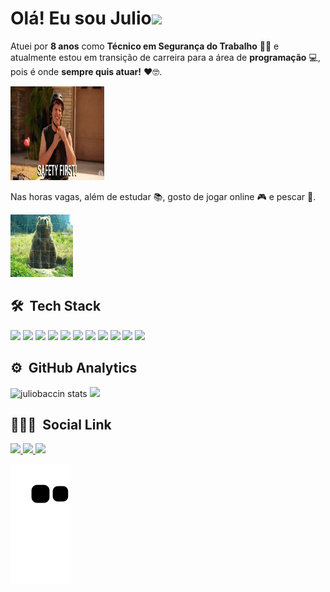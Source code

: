 # Olá! Eu sou Julio<img width="50px" src="https://raw.githubusercontent.com/kaueMarques/kaueMarques/master/hi.gif">

 Atuei por <strong>8 anos</strong> como <strong>Técnico em Segurança do Trabalho</strong> 👷🏽 e atualmente estou em transição de carreira para a área de <strong>programação</strong> 💻, pois é onde <strong>sempre quis atuar!</strong> ❤️🤓.
 
 <img height="150px" width="150px" src="https://github.com/juliobaccin/juliobaccin/blob/main/safety-first-jake-peralta.gif">

 Nas horas vagas, além de estudar 📚, gosto de jogar online 🎮 e pescar 🎣.
 
 <img height="100px" width="100px" src="https://github.com/juliobaccin/juliobaccin/blob/main/urso-acenando.gif">
 

## 🛠 &nbsp;Tech Stack
<p>
    <img src="https://img.shields.io/badge/HTML5-E34F26?style=for-the-badge&logo=html5&logoColor=white">
    <img src="https://img.shields.io/badge/CSS3-1572B6?style=for-the-badge&logo=css3&logoColor=white">
    <img src="https://img.shields.io/badge/JavaScript-323330?style=for-the-badge&logo=javascript&logoColor=F7DF1E"/>
    <img src="https://img.shields.io/badge/React-20232A?style=for-the-badge&logo=react&logoColor=61DAFB">    
    <img src="https://img.shields.io/badge/Node.js-43853D?style=for-the-badge&logo=node.js&logoColor=white">
    <img src="https://img.shields.io/badge/Tailwind_CSS-38B2AC?style=for-the-badge&logo=tailwind-css&logoColor=white">
    <img src="https://img.shields.io/badge/TypeScript-007ACC?style=for-the-badge&logo=typescript&logoColor=white">
    <img src="https://img.shields.io/badge/GitHub-100000?style=for-the-badge&logo=github&logoColor=white">
    <img src="https://img.shields.io/badge/git-%23F05033.svg?style=for-the-badge&logo=git&logoColor=white">
    <img src="https://img.shields.io/badge/Visual%20Studio%20Code-0078d7.svg?style=for-the-badge&logo=visual-studio-code&logoColor=white">
    <img src="https://img.shields.io/badge/Udemy-A435F0?style=for-the-badge&logo=Udemy&logoColor=white">
          
</p>

## ⚙️ &nbsp;GitHub Analytics
<p>
<img height="150px" src="https://github-readme-stats.vercel.app/api?username=juliobaccin&show_icons=true&theme=vision-friendly-dark" alt="juliobaccin stats"/>
 <img height="150px" src="https://github-readme-stats.vercel.app/api/top-langs/?username=juliobaccin&layout=compact&theme=vision-friendly-dark">
</p>
 
 ## 👨🏽‍🦲 &nbsp;Social Link
 <p>                                                                                                            
<a href="https://www.linkedin.com/in/julio-cesar-baccin-1880a3a5/" target="_blank"><img src=https://img.shields.io/badge/LinkedIn-0077B5?style=for-the-badge&logo=linkedin&logoColor=white target="_blank">
 <a href="https://api.WhatsApp.com/send?phone=5542991271991" target="_blank"><img src=https://img.shields.io/badge/WhatsApp-25D366?style=for-the-badge&logo=whatsapp&logoColor=white target="_blank">
 <a href="mailto:baccinjulio@gamil.com" target="_blank"><img src=https://img.shields.io/badge/Gmail-D14836?style=for-the-badge&logo=gmail&logoColor=white target="_blank">
 </p>
  
 <img src="https://github.com/rafaballerini/rafaballerini/blob/output/github-contribution-grid-snake.svg">
